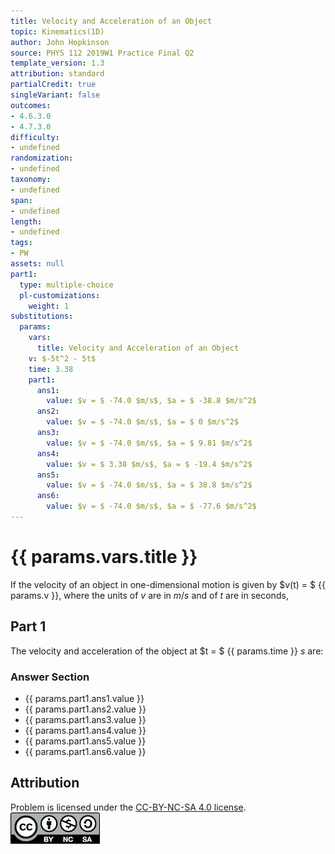 ```yaml
---
title: Velocity and Acceleration of an Object
topic: Kinematics(1D)
author: John Hopkinson
source: PHYS 112 2019W1 Practice Final Q2
template_version: 1.3
attribution: standard
partialCredit: true
singleVariant: false
outcomes:
- 4.6.3.0
- 4.7.3.0
difficulty:
- undefined
randomization:
- undefined
taxonomy:
- undefined
span:
- undefined
length:
- undefined
tags:
- PW
assets: null
part1:
  type: multiple-choice
  pl-customizations:
    weight: 1
substitutions:
  params:
    vars:
      title: Velocity and Acceleration of an Object
    v: $-5t^2 - 5t$
    time: 3.38
    part1:
      ans1:
        value: $v = $ -74.0 $m/s$, $a = $ -38.8 $m/s^2$
      ans2:
        value: $v = $ -74.0 $m/s$, $a = $ 0 $m/s^2$
      ans3:
        value: $v = $ -74.0 $m/s$, $a = $ 9.81 $m/s^2$
      ans4:
        value: $v = $ 3.38 $m/s$, $a = $ -19.4 $m/s^2$
      ans5:
        value: $v = $ -74.0 $m/s$, $a = $ 38.8 $m/s^2$
      ans6:
        value: $v = $ -74.0 $m/s$, $a = $ -77.6 $m/s^2$
---
```

# {{ params.vars.title }}
If the velocity of an object in one-dimensional motion is given by $v(t) = $ {{ params.v }}, where the units of $v$ are in $m/s$ and of $t$ are in seconds,

## Part 1

The velocity and acceleration of the object at $t = $ {{ params.time }} $s$ are:

### Answer Section

- {{ params.part1.ans1.value }}
- {{ params.part1.ans2.value }}
- {{ params.part1.ans3.value }}
- {{ params.part1.ans4.value }}
- {{ params.part1.ans5.value }}
- {{ params.part1.ans6.value }}

## Attribution

Problem is licensed under the [CC-BY-NC-SA 4.0 license](https://creativecommons.org/licenses/by-nc-sa/4.0/).<br> ![The Creative Commons 4.0 license requiring attribution-BY, non-commercial-NC, and share-alike-SA license.](https://raw.githubusercontent.com/firasm/bits/master/by-nc-sa.png)
